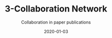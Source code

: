 ---
title: 3-Collaboration Network
subtitle: Collaboration in paper publications
layout: default
modal-id: 3
date: 2020-01-03
img: collaboration2.png
iframe:
thumbnail: collaboration2-thumbnail.png
alt: image-alt
description: Scientific literature is becoming more and more important as our everyday lives become increasingly enmeshed with technological innovation. However, with more than 30 Million citations in the medical literature (Pubmed) alone; understanding what literature to read and what to ignore is a major barrier. The two graphs above show the collaboration networks of Dr. Scott W. Emmons and Dr. Coleen T. Murphy. They are both American geneticists who study the genetic model organism **Caenorhabditis elegans** however the structure of their collaboration networks are very different. When looking into the literature you might target researchers who collaborate with an interconnected community to look for the dominant ideas, or you might target researchers that have smaller circles to find alternative viewpoints. 
---